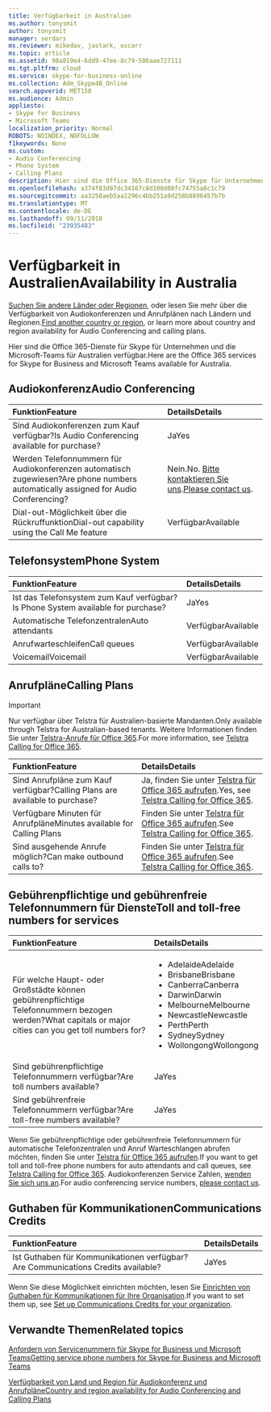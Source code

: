 ```yaml
---
title: Verfügbarkeit in Australien
ms.author: tonysmit
author: tonysmit
manager: serdars
ms.reviewer: mikedav, jastark, oscarr
ms.topic: article
ms.assetid: 98a819e4-6dd9-47ee-8c79-586aae727111
ms.tgt.pltfrm: cloud
ms.service: skype-for-business-online
ms.collection: Adm_Skype4B_Online
search.appverid: MET150
ms.audience: Admin
appliesto:
- Skype for Business
- Microsoft Teams
localization_priority: Normal
ROBOTS: NOINDEX, NOFOLLOW
f1keywords: None
ms.custom:
- Audio Conferencing
- Phone System
- Calling Plans
description: Hier sind die Office 365-Dienste für Skype für Unternehmen und die Microsoft-Teams für Australien verfügbar.
ms.openlocfilehash: a374f83d87dc34167c8d108d08fc74755a8c1c79
ms.sourcegitcommit: aa3258aeb5aa1296c4bb251a9d258b8896457b7b
ms.translationtype: MT
ms.contentlocale: de-DE
ms.lasthandoff: 09/11/2018
ms.locfileid: "23935483"
---
```

# <a name="availability-in-australia"></a><span data-ttu-id="f1a70-103">Verfügbarkeit in Australien</span><span class="sxs-lookup"><span data-stu-id="f1a70-103">Availability in Australia</span></span>

<span data-ttu-id="f1a70-104">[Suchen Sie andere Länder oder Regionen](country-and-region-availability-for-audio-conferencing-and-calling-plans.md), oder lesen Sie mehr über die Verfügbarkeit von Audiokonferenzen und Anrufplänen nach Ländern und Regionen.</span><span class="sxs-lookup"><span data-stu-id="f1a70-104">[Find another country or region](country-and-region-availability-for-audio-conferencing-and-calling-plans.md), or learn more about country and region availability for Audio Conferencing and calling plans.</span></span>

<span data-ttu-id="f1a70-105">Hier sind die Office 365-Dienste für Skype für Unternehmen und die Microsoft-Teams für Australien verfügbar.</span><span class="sxs-lookup"><span data-stu-id="f1a70-105">Here are the Office 365 services for Skype for Business and Microsoft Teams available for Australia.</span></span>

## <a name="audio-conferencing"></a><span data-ttu-id="f1a70-106">Audiokonferenz</span><span class="sxs-lookup"><span data-stu-id="f1a70-106">Audio Conferencing</span></span>

|<span data-ttu-id="f1a70-107">**Funktion**</span><span class="sxs-lookup"><span data-stu-id="f1a70-107">**Feature**</span></span>|<span data-ttu-id="f1a70-108">**Details**</span><span class="sxs-lookup"><span data-stu-id="f1a70-108">**Details**</span></span>|
|:-----|:-----|
|<span data-ttu-id="f1a70-109">Sind Audiokonferenzen zum Kauf verfügbar?</span><span class="sxs-lookup"><span data-stu-id="f1a70-109">Is Audio Conferencing available for purchase?</span></span>  <br/> |<span data-ttu-id="f1a70-110">Ja</span><span class="sxs-lookup"><span data-stu-id="f1a70-110">Yes</span></span>  <br/> |
|<span data-ttu-id="f1a70-111">Werden Telefonnummern für Audiokonferenzen automatisch zugewiesen?</span><span class="sxs-lookup"><span data-stu-id="f1a70-111">Are phone numbers automatically assigned for Audio Conferencing?</span></span>  <br/> |<span data-ttu-id="f1a70-112">Nein.</span><span class="sxs-lookup"><span data-stu-id="f1a70-112">No.</span></span> <span data-ttu-id="f1a70-113">[Bitte kontaktieren Sie uns](mailto:ptnapac@microsoft.com).</span><span class="sxs-lookup"><span data-stu-id="f1a70-113">[Please contact us](mailto:ptnapac@microsoft.com).</span></span> <br/> |
|<span data-ttu-id="f1a70-114">Dial-out-Möglichkeit über die Rückruffunktion</span><span class="sxs-lookup"><span data-stu-id="f1a70-114">Dial-out capability using the Call Me feature</span></span>  <br/> |<span data-ttu-id="f1a70-115">Verfügbar</span><span class="sxs-lookup"><span data-stu-id="f1a70-115">Available</span></span>  <br/> |

## <a name="phone-system"></a><span data-ttu-id="f1a70-116">Telefonsystem</span><span class="sxs-lookup"><span data-stu-id="f1a70-116">Phone System</span></span>

|<span data-ttu-id="f1a70-117">**Funktion**</span><span class="sxs-lookup"><span data-stu-id="f1a70-117">**Feature**</span></span>|<span data-ttu-id="f1a70-118">**Details**</span><span class="sxs-lookup"><span data-stu-id="f1a70-118">**Details**</span></span>|
|:-----|:-----|
|<span data-ttu-id="f1a70-119">Ist das Telefonsystem zum Kauf verfügbar?</span><span class="sxs-lookup"><span data-stu-id="f1a70-119">Is Phone System available for purchase?</span></span>  <br/> |<span data-ttu-id="f1a70-120">Ja</span><span class="sxs-lookup"><span data-stu-id="f1a70-120">Yes</span></span>  <br/> |
|<span data-ttu-id="f1a70-121">Automatische Telefonzentralen</span><span class="sxs-lookup"><span data-stu-id="f1a70-121">Auto attendants</span></span> <br/> |<span data-ttu-id="f1a70-122">Verfügbar</span><span class="sxs-lookup"><span data-stu-id="f1a70-122">Available</span></span>  <br/> |
|<span data-ttu-id="f1a70-123">Anrufwarteschleifen</span><span class="sxs-lookup"><span data-stu-id="f1a70-123">Call queues</span></span>  <br/> |<span data-ttu-id="f1a70-124">Verfügbar</span><span class="sxs-lookup"><span data-stu-id="f1a70-124">Available</span></span>  <br/> |
|<span data-ttu-id="f1a70-125">Voicemail</span><span class="sxs-lookup"><span data-stu-id="f1a70-125">Voicemail</span></span>  <br/> |<span data-ttu-id="f1a70-126">Verfügbar</span><span class="sxs-lookup"><span data-stu-id="f1a70-126">Available</span></span>  <br/> |

## <a name="calling-plans"></a><span data-ttu-id="f1a70-127">Anrufpläne</span><span class="sxs-lookup"><span data-stu-id="f1a70-127">Calling Plans</span></span>
> [!IMPORTANT]
> <span data-ttu-id="f1a70-128">Nur verfügbar über Telstra für Australien-basierte Mandanten.</span><span class="sxs-lookup"><span data-stu-id="f1a70-128">Only available through Telstra for Australian-based tenants.</span></span> <span data-ttu-id="f1a70-129">Weitere Informationen finden Sie unter [Telstra-Anrufe für Office 365](https://aka.ms/TelstraVoicePlan).</span><span class="sxs-lookup"><span data-stu-id="f1a70-129">For more information, see [Telstra Calling for Office 365](https://aka.ms/TelstraVoicePlan).</span></span>

|<span data-ttu-id="f1a70-130">**Funktion**</span><span class="sxs-lookup"><span data-stu-id="f1a70-130">**Feature**</span></span>|<span data-ttu-id="f1a70-131">**Details**</span><span class="sxs-lookup"><span data-stu-id="f1a70-131">**Details**</span></span>|
|:-----|:-----|
|<span data-ttu-id="f1a70-132">Sind Anrufpläne zum Kauf verfügbar?</span><span class="sxs-lookup"><span data-stu-id="f1a70-132">Calling Plans are available to purchase?</span></span>  <br/> |<span data-ttu-id="f1a70-133">Ja, finden Sie unter [Telstra für Office 365 aufrufen](https://aka.ms/TelstraVoicePlan).</span><span class="sxs-lookup"><span data-stu-id="f1a70-133">Yes,  see [Telstra Calling for Office 365](https://aka.ms/TelstraVoicePlan).</span></span>  <br/> |
|<span data-ttu-id="f1a70-134">Verfügbare Minuten für Anrufpläne</span><span class="sxs-lookup"><span data-stu-id="f1a70-134">Minutes available for Calling Plans</span></span>  <br/> |<span data-ttu-id="f1a70-135">Finden Sie unter [Telstra für Office 365 aufrufen](https://aka.ms/TelstraVoicePlan).</span><span class="sxs-lookup"><span data-stu-id="f1a70-135">See [Telstra Calling for Office 365](https://aka.ms/TelstraVoicePlan).</span></span> <br/> |
|<span data-ttu-id="f1a70-136">Sind ausgehende Anrufe möglich?</span><span class="sxs-lookup"><span data-stu-id="f1a70-136">Can make outbound calls to?</span></span>  <br/> |<span data-ttu-id="f1a70-137">Finden Sie unter [Telstra für Office 365 aufrufen](https://aka.ms/TelstraVoicePlan).</span><span class="sxs-lookup"><span data-stu-id="f1a70-137">See [Telstra Calling for Office 365](https://aka.ms/TelstraVoicePlan).</span></span> <br/> |

## <a name="toll-and-toll-free-numbers-for-services"></a><span data-ttu-id="f1a70-138">Gebührenpflichtige und gebührenfreie Telefonnummern für Dienste</span><span class="sxs-lookup"><span data-stu-id="f1a70-138">Toll and toll-free numbers for services</span></span>

|<span data-ttu-id="f1a70-139">**Funktion**</span><span class="sxs-lookup"><span data-stu-id="f1a70-139">**Feature**</span></span>|<span data-ttu-id="f1a70-140">**Details**</span><span class="sxs-lookup"><span data-stu-id="f1a70-140">**Details**</span></span>|
|:-----|:-----|
|<span data-ttu-id="f1a70-141">Für welche Haupt- oder Großstädte können gebührenpflichtige Telefonnummern bezogen werden?</span><span class="sxs-lookup"><span data-stu-id="f1a70-141">What capitals or major cities can you get toll numbers for?</span></span>  <br/> | <ul><li><span data-ttu-id="f1a70-142">Adelaide</span><span class="sxs-lookup"><span data-stu-id="f1a70-142">Adelaide</span></span> <li><span data-ttu-id="f1a70-143">Brisbane</span><span class="sxs-lookup"><span data-stu-id="f1a70-143">Brisbane</span></span> <li>  <span data-ttu-id="f1a70-144">Canberra</span><span class="sxs-lookup"><span data-stu-id="f1a70-144">Canberra</span></span> <li><span data-ttu-id="f1a70-145">Darwin</span><span class="sxs-lookup"><span data-stu-id="f1a70-145">Darwin</span></span> <li><span data-ttu-id="f1a70-146">Melbourne</span><span class="sxs-lookup"><span data-stu-id="f1a70-146">Melbourne</span></span> <li><span data-ttu-id="f1a70-147">Newcastle</span><span class="sxs-lookup"><span data-stu-id="f1a70-147">Newcastle</span></span> <li> <span data-ttu-id="f1a70-148">Perth</span><span class="sxs-lookup"><span data-stu-id="f1a70-148">Perth</span></span> <li><span data-ttu-id="f1a70-149">Sydney</span><span class="sxs-lookup"><span data-stu-id="f1a70-149">Sydney</span></span> <li><span data-ttu-id="f1a70-150">Wollongong</span><span class="sxs-lookup"><span data-stu-id="f1a70-150">Wollongong</span></span>  |
|<span data-ttu-id="f1a70-151">Sind gebührenpflichtige Telefonnummern verfügbar?</span><span class="sxs-lookup"><span data-stu-id="f1a70-151">Are toll numbers available?</span></span>  <br/> |<span data-ttu-id="f1a70-152">Ja</span><span class="sxs-lookup"><span data-stu-id="f1a70-152">Yes</span></span>  <br/> |
|<span data-ttu-id="f1a70-153">Sind gebührenfreie Telefonnummern verfügbar?</span><span class="sxs-lookup"><span data-stu-id="f1a70-153">Are toll-free numbers available?</span></span>  <br/> |<span data-ttu-id="f1a70-154">Ja</span><span class="sxs-lookup"><span data-stu-id="f1a70-154">Yes</span></span>  <br/> |

<span data-ttu-id="f1a70-155">Wenn Sie gebührenpflichtige oder gebührenfreie Telefonnummern für automatische Telefonzentralen und Anruf Warteschlangen abrufen möchten, finden Sie unter [Telstra für Office 365 aufrufen](https://aka.ms/TelstraVoicePlan).</span><span class="sxs-lookup"><span data-stu-id="f1a70-155">If you want to get toll and toll-free phone numbers for auto attendants and call queues, see [Telstra Calling for Office 365](https://aka.ms/TelstraVoicePlan).</span></span> <span data-ttu-id="f1a70-156">Audiokonferenzen Service Zahlen, [wenden Sie sich uns an](mailto:ptnapac@microsoft.com).</span><span class="sxs-lookup"><span data-stu-id="f1a70-156">For audio conferencing service numbers, [please contact us](mailto:ptnapac@microsoft.com).</span></span>

## <a name="communications-credits"></a><span data-ttu-id="f1a70-157">Guthaben für Kommunikationen</span><span class="sxs-lookup"><span data-stu-id="f1a70-157">Communications Credits</span></span>

|<span data-ttu-id="f1a70-158">**Funktion**</span><span class="sxs-lookup"><span data-stu-id="f1a70-158">**Feature**</span></span>|<span data-ttu-id="f1a70-159">**Details**</span><span class="sxs-lookup"><span data-stu-id="f1a70-159">**Details**</span></span>|
|:-----|:-----|
|<span data-ttu-id="f1a70-160">Ist Guthaben für Kommunikationen verfügbar?</span><span class="sxs-lookup"><span data-stu-id="f1a70-160">Are Communications Credits available?</span></span>  <br/> |<span data-ttu-id="f1a70-161">Ja</span><span class="sxs-lookup"><span data-stu-id="f1a70-161">Yes</span></span>  <br/> |
   
<span data-ttu-id="f1a70-162">Wenn Sie diese Möglichkeit einrichten möchten, lesen Sie [Einrichten von Guthaben für Kommunikationen für Ihre Organisation](../set-up-communications-credits-for-your-organization.md).</span><span class="sxs-lookup"><span data-stu-id="f1a70-162">If you want to set them up, see [Set up Communications Credits for your organization](../set-up-communications-credits-for-your-organization.md).</span></span>
  
## <a name="related-topics"></a><span data-ttu-id="f1a70-163">Verwandte Themen</span><span class="sxs-lookup"><span data-stu-id="f1a70-163">Related topics</span></span>

[<span data-ttu-id="f1a70-164">Anfordern von Servicenummern für Skype for Business und Microsoft Teams</span><span class="sxs-lookup"><span data-stu-id="f1a70-164">Getting service phone numbers for Skype for Business and Microsoft Teams</span></span>](/SkypeForBusiness/what-is-phone-system-in-office-365/getting-service-phone-numbers)

[<span data-ttu-id="f1a70-165">Verfügbarkeit von Land und Region für Audiokonferenz und Anrufpläne</span><span class="sxs-lookup"><span data-stu-id="f1a70-165">Country and region availability for Audio Conferencing and Calling Plans</span></span>](country-and-region-availability-for-audio-conferencing-and-calling-plans.md)
